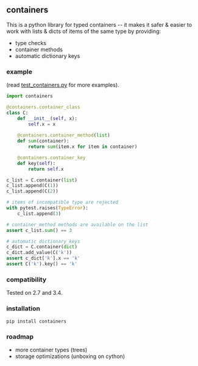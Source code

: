 ## containers

This is a python library for typed containers -- it makes it safer & easier to work with lists & dicts of items of the same type by providing:
- type checks
- container methods
- automatic dictionary keys

### example

(read [test_containers.py](containers/test/test_containers.py) for more examples).

```python
import containers

@containers.container_class
class C:
    def __init__(self, x):
        self.x = x
    
    @containers.container_method(list)
    def sum(container):
        return sum(item.x for item in container)

    @containers.container_key
    def key(self):
        return self.x

c_list = C.container(list)
c_list.append(C(1))
c_list.append(C(2))

# items of incompatible type are rejected
with pytest.raises(TypeError):
    c_list.append(3)

# container_method methods are available on the list
assert c_list.sum() == 3

# automatic dictionary keys
c_dict = C.container(dict)
c_dict.add_value(C('k'))
assert c_dict['k'].x == 'k'
assert C('k').key() == 'k'
```

### compatibility

Tested on 2.7 and 3.4.

### installation

```
pip install containers
```

### roadmap

- more container types (trees)
- storage optimizations (unboxing on cython)
